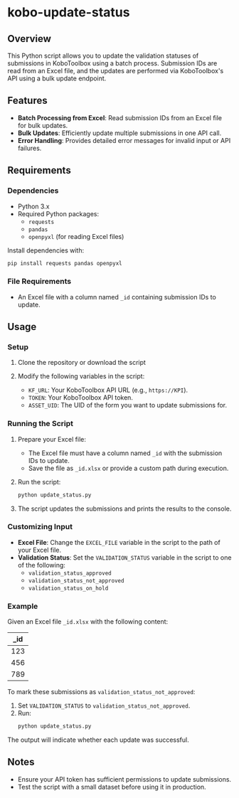 # kobo-update-status

## Overview
This Python script allows you to update the validation statuses of submissions in KoboToolbox using a batch process. Submission IDs are read from an Excel file, and the updates are performed via KoboToolbox's API using a bulk update endpoint.

## Features
- **Batch Processing from Excel**: Read submission IDs from an Excel file for bulk updates.
- **Bulk Updates**: Efficiently update multiple submissions in one API call.
- **Error Handling**: Provides detailed error messages for invalid input or API failures.

## Requirements

### Dependencies
- Python 3.x
- Required Python packages:
  - `requests`
  - `pandas`
  - `openpyxl` (for reading Excel files)

Install dependencies with:
```bash
pip install requests pandas openpyxl
```

### File Requirements
- An Excel file with a column named `_id` containing submission IDs to update.

## Usage

### Setup
1. Clone the repository or download the script

2. Modify the following variables in the script:
   - `KF_URL`: Your KoboToolbox API URL (e.g., `https://KPI`).
   - `TOKEN`: Your KoboToolbox API token.
   - `ASSET_UID`: The UID of the form you want to update submissions for.

### Running the Script

1. Prepare your Excel file:
   - The Excel file must have a column named `_id` with the submission IDs to update.
   - Save the file as `_id.xlsx` or provide a custom path during execution.

2. Run the script:
   ```bash
   python update_status.py
   ```

3. The script updates the submissions and prints the results to the console.

### Customizing Input
- **Excel File**: Change the `EXCEL_FILE` variable in the script to the path of your Excel file.
- **Validation Status**: Set the `VALIDATION_STATUS` variable in the script to one of the following:
  - `validation_status_approved`
  - `validation_status_not_approved`
  - `validation_status_on_hold`

### Example
Given an Excel file `_id.xlsx` with the following content:

| _id       |
|-----------|
| 123       |
| 456       |
| 789       |

To mark these submissions as `validation_status_not_approved`:

1. Set `VALIDATION_STATUS` to `validation_status_not_approved`.
2. Run:
   ```bash
   python update_status.py
   ```

The output will indicate whether each update was successful.

## Notes
- Ensure your API token has sufficient permissions to update submissions.
- Test the script with a small dataset before using it in production.



